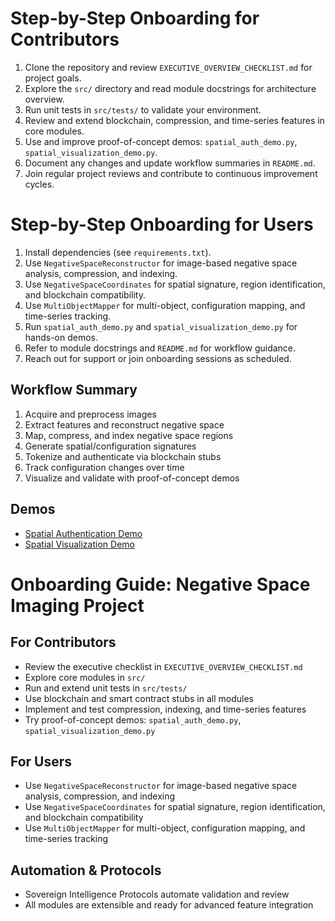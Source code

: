 # Step-by-Step Onboarding for Contributors

1. Clone the repository and review `EXECUTIVE_OVERVIEW_CHECKLIST.md` for project goals.
2. Explore the `src/` directory and read module docstrings for architecture overview.
3. Run unit tests in `src/tests/` to validate your environment.
4. Review and extend blockchain, compression, and time-series features in core modules.
5. Use and improve proof-of-concept demos: `spatial_auth_demo.py`, `spatial_visualization_demo.py`.
6. Document any changes and update workflow summaries in `README.md`.
7. Join regular project reviews and contribute to continuous improvement cycles.

# Step-by-Step Onboarding for Users

1. Install dependencies (see `requirements.txt`).
2. Use `NegativeSpaceReconstructor` for image-based negative space analysis, compression, and indexing.
3. Use `NegativeSpaceCoordinates` for spatial signature, region identification, and blockchain compatibility.
4. Use `MultiObjectMapper` for multi-object, configuration mapping, and time-series tracking.
5. Run `spatial_auth_demo.py` and `spatial_visualization_demo.py` for hands-on demos.
6. Refer to module docstrings and `README.md` for workflow guidance.
7. Reach out for support or join onboarding sessions as scheduled.
## Workflow Summary

1. Acquire and preprocess images
2. Extract features and reconstruct negative space
3. Map, compress, and index negative space regions
4. Generate spatial/configuration signatures
5. Tokenize and authenticate via blockchain stubs
6. Track configuration changes over time
7. Visualize and validate with proof-of-concept demos

## Demos
- [Spatial Authentication Demo](spatial_auth_demo.py)
- [Spatial Visualization Demo](spatial_visualization_demo.py)

# Onboarding Guide: Negative Space Imaging Project

## For Contributors
- Review the executive checklist in `EXECUTIVE_OVERVIEW_CHECKLIST.md`
- Explore core modules in `src/`
- Run and extend unit tests in `src/tests/`
- Use blockchain and smart contract stubs in all modules
- Implement and test compression, indexing, and time-series features
- Try proof-of-concept demos: `spatial_auth_demo.py`, `spatial_visualization_demo.py`

## For Users
- Use `NegativeSpaceReconstructor` for image-based negative space analysis, compression, and indexing
- Use `NegativeSpaceCoordinates` for spatial signature, region identification, and blockchain compatibility
- Use `MultiObjectMapper` for multi-object, configuration mapping, and time-series tracking

## Automation & Protocols
- Sovereign Intelligence Protocols automate validation and review
- All modules are extensible and ready for advanced feature integration

